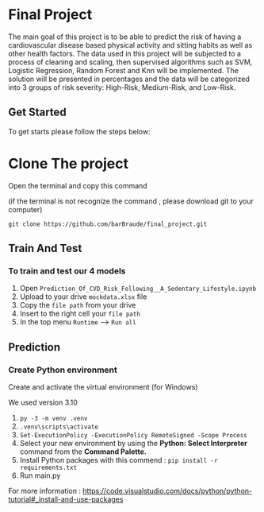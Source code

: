 # Final Project

The main goal of this project is to be able to predict the risk of having a cardiovascular disease based physical activity and sitting habits as well as other health factors.
The data used in this project will be subjected to a process of cleaning and scaling, then supervised algorithms such as SVM, Logistic Regression, Random Forest and Knn will be implemented. 
The solution will be presented in percentages and the data will be categorized into 3 groups of risk severity: High-Risk, Medium-Risk, and Low-Risk.

## Get Started
To get starts please follow the steps below:

# Clone The project
Open the terminal and copy this command 

(if the terminal is not recognize the command , please download git to your computer)

`git clone https://github.com/barBraude/final_project.git`

## Train And Test
### To train and test our 4 models
1. Open `Prediction_Of_CVD_Risk_Following__A_Sedentary_Lifestyle.ipynb`
2. Upload to your drive `mockdata.xlsx` file 
3. Copy the `file path` from your drive
4. Insert to the right cell your `file path`
5. In the top menu `Runtime` --> `Run all`

## Prediction
### Create Python environment

Create and activate the virtual environment (for Windows)

We used version 3.10

1. `py -3 -m venv .venv`
2. `.venv\scripts\activate`
3. `Set-ExecutionPolicy -ExecutionPolicy RemoteSigned -Scope Process`
4. Select your new environment by using the **Python: Select Interpreter** command from the **Command Palette.**
5. Install Python packages with this commend  : `pip install -r requirements.txt`
6. Run main.py

For more information :  https://code.visualstudio.com/docs/python/python-tutorial#_install-and-use-packages



